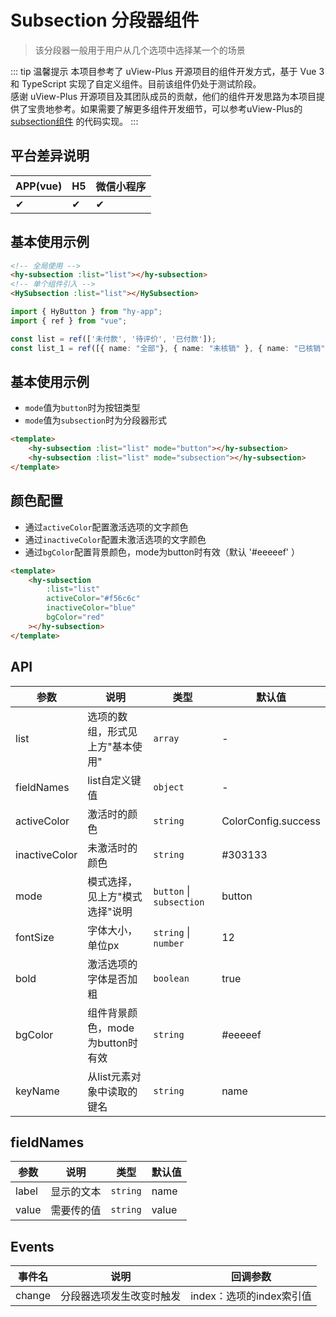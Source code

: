 # Subsection 分段器组件
> 该分段器一般用于用户从几个选项中选择某一个的场景

::: tip 温馨提示
本项目参考了 uView-Plus 开源项目的组件开发方式，基于 Vue 3 和 TypeScript 实现了自定义组件。目前该组件仍处于测试阶段。<br>
感谢 uView-Plus 开源项目及其团队成员的贡献，他们的组件开发思路为本项目提供了宝贵地参考。如果需要了解更多组件开发细节，可以参考uView-Plus的 [subsection组件](https://uiadmin.net/uview-plus/components/subsection.html) 的代码实现。
:::

## 平台差异说明

| APP(vue) | H5 | 微信小程序 |
|----------|----|-------|
| ✔        | ✔  | ✔     |

## 基本使用示例

```html
<!-- 全局使用 -->
<hy-subsection :list="list"></hy-subsection>
<!-- 单个组件引入 -->
<HySubsection :list="list"></HySubsection>
```
```ts
import { HyButton } from "hy-app";
import { ref } from "vue";

const list = ref(['未付款', '待评价', '已付款']);
const list_1 = ref([{ name: "全部"}, { name: "未核销" }, { name: "已核销" }]);
```

## 基本使用示例
- `mode`值为`button`时为按钮类型
- `mode`值为`subsection`时为分段器形式
```html
<template>
    <hy-subsection :list="list" mode="button"></hy-subsection>
    <hy-subsection :list="list" mode="subsection"></hy-subsection>
</template>
```

## 颜色配置
- 通过`activeColor`配置激活选项的文字颜色
- 通过`inactiveColor`配置未激活选项的文字颜色
- 通过`bgColor`配置背景颜色，mode为button时有效（默认 '#eeeeef' ）
```html
<template>
    <hy-subsection
        :list="list"
        activeColor="#f56c6c"
        inactiveColor="blue"
        bgColor="red"
    ></hy-subsection>
</template>
```

## API

| 参数            | 说明                    | 类型                       | 默认值                 |
|---------------|-----------------------|--------------------------|---------------------|
| list          | 选项的数组，形式见上方"基本使用"     | `array`                  | -                   |
| fieldNames    | list自定义键值             | `object`                 | -                   |
| activeColor   | 激活时的颜色                | `string`                 | ColorConfig.success |
| inactiveColor | 未激活时的颜色               | `string`                 | #303133             |
| mode          | 模式选择，见上方"模式选择"说明      | `button` \| `subsection` | button              |
| fontSize      | 字体大小，单位px             | `string` \| `number`     | 12                  |
| bold          | 激活选项的字体是否加粗           | `boolean`                | true                |
| bgColor       | 组件背景颜色，mode为button时有效 | `string`                 | #eeeeef             |
| keyName       | 从list元素对象中读取的键名       | `string`                 | name                |

## fieldNames
| 参数    | 说明    | 类型       | 默认值   |
|-------|-------|----------|-------|
| label | 显示的文本 | `string` | name  |
| value | 需要传的值 | `string` | value |

## Events

| 事件名    | 说明           | 回调参数              |
|--------|--------------|-------------------|
| change | 分段器选项发生改变时触发 | index：选项的index索引值 |